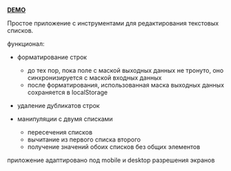 **[DEMO](https://list-utils.herokuapp.com/)**

Простое приложение с инструментами для редактирования текстовых списков.

функционал:
  - форматирование строк
    * до тех пор, пока поле с маской выходных данных не тронуто, оно синхронизируется с маской входных данных
    * после форматирования, использованная маска выходных данных сохраняется в localStorage
  
  - удаление дубликатов строк
  
  - манипуляции с двумя списками
    * пересечения списков
    * вычитание из первого списка второго
    * получение значений обоих списков без общих элементов

приложение адаптировано под mobile и desktop разрешения экранов
